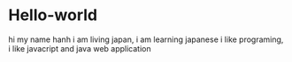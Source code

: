 # Hello-world
hi my name hanh
i am living japan, i am learning japanese 
i like programing, i like javacript and java web application
 
